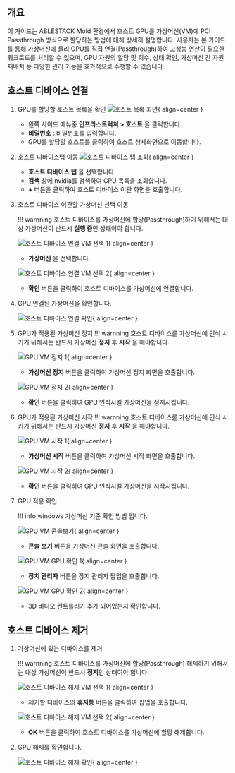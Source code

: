 

## 개요
이 가이드는 ABLESTACK Mold 환경에서 호스트 GPU를 가상머신(VM)에 PCI Passthrough 방식으로 할당하는 방법에 대해 상세히 설명합니다. 사용자는 본 가이드를 통해 가상머신에 물리 GPU를 직접 연결(Passthrough)하여 고성능 연산이 필요한 워크로드를 처리할 수 있으며, GPU 자원의 할당 및 회수, 상태 확인, 가상머신 간 자원 재배치 등 다양한 관리 기능을 효과적으로 수행할 수 있습니다.

## 호스트 디바이스 연결

1. GPU를 할당할 호스트 목록을 확인
    ![호스트 목록 화면](../../assets/images/user-guide/host-pci-paththrough/host-list.png){ align=center }

    * 왼쪽 사이드 메뉴중 **인프라스트럭쳐 > 호스트** 을 클릭합니다.
    * **비밀번호 :** 비밀번호를 입력합니다.
    * GPU를 할당할 호스트를 클릭하여 호스트 상세화면으로 이동합니다.

2. 호스트 디바이스탭 이동
    ![호스트 디바이스 탭 조회](../../assets/images/user-guide/host-pci-paththrough/host-device-tab.png){ align=center }

    * **호스트 디바이스 탭** 을 선택합니다.
    * **검색** 창에 nvidia를 검색하여 GPU 목록을 조회합니다. 
    * **+** 버튼을 클릭하여 호스트 디바이스 이관 화면을 호출합니다.

3. 호스트 디바이스 이관할 가상머신 선택 이동

    !!! warnning
        호스트 디바이스를 가상머신에 할당(Passthrough)하기 위해서는 대상 가상머신이 반드시 **실행 중**인 상태여야 합니다.

    ![호스트 디바이스 연결 VM 선택 1](../../assets/images/user-guide/host-pci-paththrough/host-device-attach-vm-select-1.png){ align=center }

    * **가상머신** 을 선택합니다.

    ![호스트 디바이스 연결 VM 선택 2](../../assets/images/user-guide/host-pci-paththrough/host-device-attach-vm-select-2.png){ align=center }

    * **확인** 버튼을 클릭하여 호스트 디바이스를 가상머신에 연결합니다.

4. GPU 연결된 가상머신을 확인합니다.

    ![호스트 디바이스 연결 확인](../../assets/images/user-guide/host-pci-paththrough/host-device-attach-check.png){ align=center }

5. GPU가 적용된 가상머신 정지
    !!! warnning
        호스트 디바이스를 가상머신에 인식 시키기 위해서는 반드시 가상머신 **정지** 후 **시작** 을 해야합니다.

    ![GPU VM 정지 1](../../assets/images/user-guide/host-pci-paththrough/host-device-dettach-vm-stop-1.png){ align=center }

    * **가상머신 정지** 버튼을 클릭하여 가상머신 정지 화면을 호출합니다.

    ![GPU VM 정지 2](../../assets/images/user-guide/host-pci-paththrough/host-device-dettach-vm-stop-2.png){ align=center }

    * **확인** 버튼을 클릭하여 GPU 인식시킬 가상머신을 정지시킵니다.

6. GPU가 적용된 가상머신 시작
    !!! warnning
        호스트 디바이스를 가상머신에 인식 시키기 위해서는 반드시 가상머신 **정지** 후 **시작** 을 해야합니다.

    ![GPU VM 시작 1](../../assets/images/user-guide/host-pci-paththrough/host-device-dettach-vm-start-1.png){ align=center }

    * **가상머신 시작** 버튼을 클릭하여 가상머신 시작 화면을 호출합니다.

    ![GPU VM 시작 2](../../assets/images/user-guide/host-pci-paththrough/host-device-dettach-vm-start-2.png){ align=center }

    * **확인** 버튼을 클릭하여 GPU 인식시킬 가상머신을 시작시킵니다.

7. GPU 적용 확인

    !!! info
        windows 가상머신 기준 확인 방법 입니다.

    ![GPU VM 콘솔보기](../../assets/images/user-guide/host-pci-paththrough/gpu-vm-console-view.png){ align=center }

    * **콘솔 보기** 버튼을 가상머신 콘솔 화면을 호출합니다.

    ![GPU VM GPU 확인 1](../../assets/images/user-guide/host-pci-paththrough/gpu-vm-gpu-check-1.png){ align=center }

    * **장치 관리자** 버튼을 장지 관리자 팝업을 호출합니다.

    ![GPU VM GPU 확인 2](../../assets/images/user-guide/host-pci-paththrough/gpu-vm-gpu-check-2.png){ align=center }

    * 3D 비디오 컨트롤러가 추가 되어있는지 확인합니다.

## 호스트 디바이스 제거

1. 가상머신에 있는 디바이스를 제거

    !!! warnning
        호스트 디바이스를 가상머신에 할당(Passthrough) 해제하기 위해서는 대상 가상머신이 반드시 **정지**인 상태여야 합니다.

    ![호스트 디바이스 해제 VM 선택 1](../../assets/images/user-guide/host-pci-paththrough/host-device-dettach-vm-select-1.png){ align=center }

    * 제거할 디바이스의 **휴지통** 버튼을 클릭하여 팝업을 호출합니다.

    ![호스트 디바이스 해제 VM 선택 2](../../assets/images/user-guide/host-pci-paththrough/host-device-dettach-vm-select-2.png){ align=center }

    * **OK** 버튼을 클릭하여 호스트 디바이스를 가상머신에 할당 해제합니다.

2. GPU 해제를 확인합니다.

    ![호스트 디바이스 해제 확인](../../assets/images/user-guide/host-pci-paththrough/host-device-dettach-check.png){ align=center }

